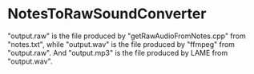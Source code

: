 # NotesToRawSoundConverter

"output.raw" is the file produced by "getRawAudioFromNotes.cpp" from "notes.txt", while "output.wav" is the file produced by "ffmpeg" from "output.raw". And "output.mp3" is the file produced by LAME from "output.wav".